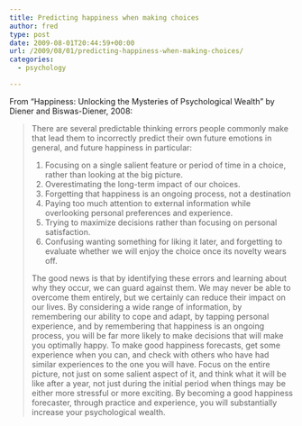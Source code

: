 ```yaml
---
title: Predicting happiness when making choices
author: fred
type: post
date: 2009-08-01T20:44:59+00:00
url: /2009/08/01/predicting-happiness-when-making-choices/
categories:
  - psychology

---
```

From &#8220;Happiness: Unlocking the Mysteries of Psychological Wealth&#8221; by Diener and Biswas-Diener, 2008:

> There are several predictable thinking errors people commonly make that lead them to incorrectly predict their own future emotions in general, and future happiness in particular:
> 
>   1. Focusing on a single salient feature or period of time in a choice, rather than looking at the big picture. 
>   2. Overestimating the long-term impact of our choices.
>   3. Forgetting that happiness is an ongoing process, not a destination
>   4. Paying too much attention to external information while overlooking personal preferences and experience.
>   5. Trying to maximize decisions rather than focusing on personal satisfaction.
>   6. Confusing wanting something for liking it later, and forgetting to evaluate whether we will enjoy the choice once its novelty wears off.
> 
> The good news is that by identifying these errors and learning about why they occur, we can guard against them. We may never be able to overcome them entirely, but we certainly can reduce their impact on our lives. By considering a wide range of information, by remembering our ability to cope and adapt, by tapping personal experience, and by remembering that happiness is an ongoing process, you will be far more likely to make decisions that will make you optimally happy. To make good happiness forecasts, get some experience when you can, and check with others who have had similar experiences to the one you will have. Focus on the entire picture, not just on some salient aspect of it, and think what it will be like after a year, not just during the initial period when things may be either more stressful or more exciting. By becoming a good happiness forecaster, through practice and experience, you will substantially increase your psychological wealth.